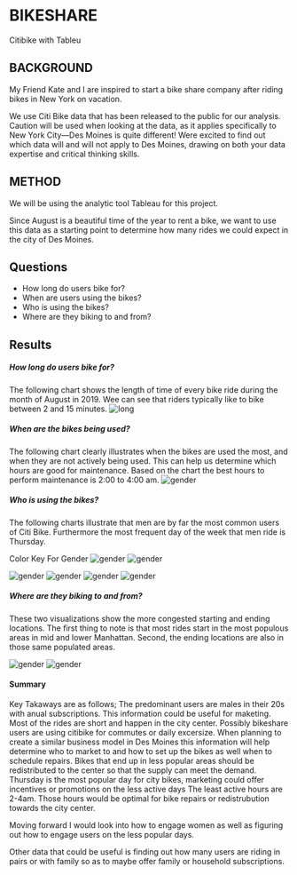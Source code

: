 # BIKESHARE
Citibike with Tableu

## BACKGROUND
My Friend Kate and I are inspired to start a bike share company after riding bikes in New York on vacation. 

We use Citi Bike data that has been released to the public for our analysis. Caution will be used when looking at the data, as it applies specifically to New York City—Des Moines is quite different! Were excited to find out which data will and will not apply to Des Moines, drawing on both your data expertise and critical thinking skills. 

## METHOD

We will be using the analytic tool Tableau for this project. 

Since August is a beautiful time of the year to rent a bike, we want to use this data as a starting point to determine how many rides we could expect in the city of Des Moines.

## Questions
* How long do users bike for?
* When are users using the bikes?
* Who is using the bikes?
* Where are they biking to and from?

 



## Results

##### How long do users bike for?

The following chart shows the length of time of every bike ride during the month of August in 2019. Wee can see that riders typically like to bike between 2 and 15 minutes.
![long](https://github.com/Solrys/bikeshare/blob/main/TABLEAU%20VISUALS/Screen%20Shot%202021-02-28%20at%2010.58.42%20PM.png)

##### When are the bikes being used?
The following chart clearly illustrates when the bikes are used the most, and when they are not actively being used. This can help us determine which hours are good for maintenance. Based on the chart the best hours to perform maintenance is 2:00 to 4:00 am. 
![gender](https://github.com/Solrys/bikeshare/blob/main/TABLEAU%20VISUALS/Screen%20Shot%202021-02-28%20at%2010.43.35%20PM.png)


##### Who is using the bikes?

The following charts illustrate that men are by far the most common users of Citi Bike. Furthermore the most frequent day of the week that men ride is Thursday. 

Color Key For Gender
![gender](https://github.com/Solrys/bikeshare/blob/main/TABLEAU%20VISUALS/Screen%20Shot%202021-02-28%20at%2010.44.52%20PM.png)
![gender](https://github.com/Solrys/bikeshare/blob/main/TABLEAU%20VISUALS/Screen%20Shot%202021-02-28%20at%2010.44.59%20PM.png)


![gender](https://github.com/Solrys/bikeshare/blob/main/TABLEAU%20VISUALS/Screen%20Shot%202021-02-28%20at%2010.59.15%20PM.png)
![gender](https://github.com/Solrys/bikeshare/blob/main/TABLEAU%20VISUALS/Trips%20By%20Weekday%20Per%20Hour.png)
![gender](https://github.com/Solrys/bikeshare/blob/main/TABLEAU%20VISUALS/Trips%20by%20Duration.png)
![gender](https://github.com/Solrys/bikeshare/blob/main/Screen%20Shot%202021-03-01%20at%201.11.01%20AM.png)

##### Where are they biking to and from?
These two visualizations show the more congested starting and ending locations. The first thing to note is that most rides start in the most populous areas in mid and lower Manhattan. Second, the ending locations are also in those same populated areas. 

![gender](https://github.com/Solrys/bikeshare/blob/main/TABLEAU%20VISUALS/Screen%20Shot%202021-02-28%20at%2010.43.56%20PM.png)
![gender](https://github.com/Solrys/bikeshare/blob/main/TABLEAU%20VISUALS/Screen%20Shot%202021-02-28%20at%2010.44.14%20PM.png)

#### Summary
Key Takaways are as follows;
The predominant users are males in their 20s with anual subscriptions. This information could be useful for maketing. 
Most of the rides are short and happen in the city center. Possibly bikeshare users are using citibike for commutes or daily excersize. 
When planning to create a similar business model in Des Moines this information will help determine who to market to and how to set up the bikes as well when to schedule repairs.
Bikes that end up in less popular areas should be redistributed to the center so that the supply can meet the demand. 
Thursday is the most popular day for city bikes, marketing could offer incentives or promotions on the less active days
The least active hours are 2-4am. Those hours would be optimal for bike repairs or redistrubution towards the city center. 

Moving forward I would look into how to engage women as well as figuring out how to engage users on the less popular days.

Other data that could be useful is finding out how many users are riding in pairs or with family so as to maybe offer family or household subscriptions. 











